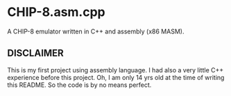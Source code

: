 # CHIP-8.asm.cpp
A CHIP-8 emulator written in C++ and assembly (x86 MASM).
## DISCLAIMER
This is my first project using assembly language.
I had also a very little C++ experience before this project.
Oh, I am only 14 yrs old at the time of writing this README.
So the code is by no means perfect.
